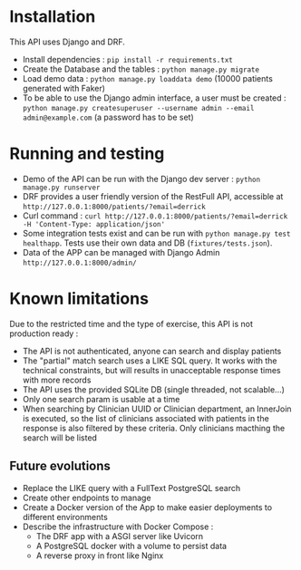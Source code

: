 
# Installation
This API uses Django and DRF.
 - Install dependencies : `pip install -r requirements.txt`
 - Create the Database and the tables : `python manage.py migrate`
 - Load demo data :  `python manage.py loaddata demo` (10000 patients generated with Faker)
 - To be able to use the Django admin interface, a user must be created : `python manage.py createsuperuser --username admin --email admin@example.com`  (a password has to be set)
  
  # Running and testing
  - Demo of the API can be run with the Django dev server : `python manage.py runserver`
  - DRF provides a user friendly version of the RestFull API, accessible at `http://127.0.0.1:8000/patients/?email=derrick`
  - Curl command : `curl http://127.0.0.1:8000/patients/?email=derrick -H 'Content-Type: application/json'`
  - Some integration tests exist and can be run with `python manage.py test healthapp`. Tests use their own data and DB (`fixtures/tests.json`).
  - Data of the APP can be managed with Django Admin `http://127.0.0.1:8000/admin/`

# Known limitations
Due to the restricted time and the type of exercise, this API is not production ready :
 - The API is not authenticated, anyone can search and display patients
 - The "partial" match search uses a LIKE SQL query. It works with the technical constraints, but will results in unacceptable response times with more records
 - The API uses the provided SQLite DB (single threaded, not scalable...)
 - Only one search param is usable at a time
 - When searching by Clinician UUID or Clinician department, an InnerJoin is executed, so the list of clinicians associated with patients in the response is also filtered by these criteria. Only clinicians macthing the search will be listed

## Future evolutions
 - Replace the LIKE query with a FullText PostgreSQL search
 - Create other endpoints to manage 
 - Create a Docker version of the App to make easier deployments to different environments
 - Describe the infrastructure with Docker Compose : 
   - The DRF app with a ASGI server like Uvicorn
   - A PostgreSQL docker with a volume to persist data
   - A reverse proxy in front like Nginx